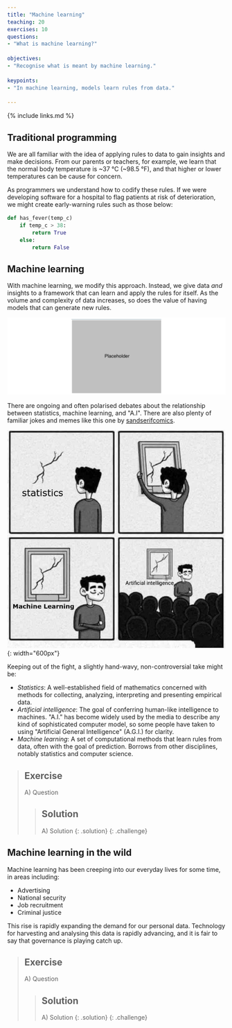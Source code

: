 ```yaml
---
title: "Machine learning"
teaching: 20
exercises: 10
questions:
- "What is machine learning?"

objectives:
- "Recognise what is meant by machine learning."

keypoints:
- "In machine learning, models learn rules from data."

---
```


{% include links.md %}

## Traditional programming

We are all familiar with the idea of applying rules to data to gain insights and make decisions. From our parents or teachers, for example, we learn that the normal body temperature is ~37 °C (~98.5 °F), and that higher or lower temperatures can be cause for concern.

As programmers we understand how to codify these rules. If we were developing software for a hospital to flag patients at risk of deterioration, we might create early-warning rules such as those below:

```python
def has_fever(temp_c)
    if temp_c > 38:
        return True
    else:
        return False
```

## Machine learning

With machine learning, we modify this approach. Instead, we give data _and_ insights to a framework that can learn and apply the rules for itself. As the volume and complexity of data increases, so does the value of having models that can generate new rules.

![Machine learning](../fig/placeholder.png)

There are ongoing and often polarised debates about the relationship between statistics, machine learning, and "A.I". There are also plenty of familiar jokes and memes like this one by [sandserifcomics](https://www.instagram.com/sandserifcomics/).

![Poorly fitted data](../fig/section1-fig2.jpeg){: width="600px"}

Keeping out of the fight, a slightly hand-wavy, non-controversial take might be:

- *Statistics*: A well-established field of mathematics concerned with methods for collecting, analyzing, interpreting and presenting empirical data.
- *Artificial intelligence*: The goal of conferring human-like intelligence to machines. "A.I." has become widely used by the media to describe any kind of sophisticated computer model, so some people have taken to using "Artificial General Intelligence" (A.G.I.) for clarity.
- *Machine learning*: A set of computational methods that learn rules from data, often with the goal of prediction. Borrows from other disciplines, notably statistics and computer science.

> ## Exercise
> A) Question
> 
> > ## Solution
> > A) Solution
> {: .solution}
{: .challenge}

## Machine learning in the wild

Machine learning has been creeping into our everyday lives for some time, in areas including:

- Advertising
- National security
- Job recruitment
- Criminal justice

This rise is rapidly expanding the demand for our personal data. Technology for harvesting and analysing this data is rapidly advancing, and it is fair to say that governance is playing catch up. 

> ## Exercise
> A) Question
> 
> > ## Solution
> > A) Solution
> {: .solution}
{: .challenge}
